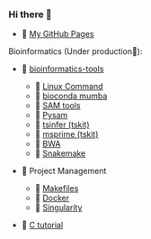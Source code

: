 ### Hi there 👋

- 💬 [My GitHub Pages](https://jingwora.github.io/index.html)

Bioinformatics (Under production🌱):

- 📕 [bioinformatics-tools](https://github.com/jingwora/bioinformatics-on-cloud)
  - 📄 [Linux Command](https://github.com/jingwora/bioinformatics-tools/blob/main/tools/linux-command/linux-cmd.ipynb)
  - 📄 [bioconda mumba](https://github.com/jingwora/bioinformatics-tools/blob/main/tools/bioconda/bioconda.ipynb)
  - 📄 [SAM tools](https://github.com/jingwora/bioinformatics-on-cloud/blob/main/tools/SAMtools/SAMtools_v-01.ipynb)
  - 📄 [Pysam](https://github.com/jingwora/bioinformatics-on-cloud/blob/main/tools/pysam/pysam_v-01.ipynb)
  - 📄 [tsinfer (tskit)](https://github.com/jingwora/bioinformatics-on-cloud/blob/main/tools/tsinfer/Tskit-tsinfer_v-01.ipynb)
  - 📄 [msprime (tskit)](https://github.com/jingwora/bioinformatics-on-cloud/blob/main/tools/msprime/msprime_v-01.ipynb)
  - 📄 [BWA](https://github.com/jingwora/bioinformatics-on-cloud/blob/main/tools/bwa/bwa_v-02-03.ipynb)
  - 📄 [Snakemake](https://github.com/jingwora/bioinformatics-on-cloud/blob/main/tools/Snakemake/snakemake-tutorial/example-workflow.ipynb)
 
- 📕 Project Management
  - 📄 [Makefiles](https://github.com/jingwora/bioinformatics-tools/blob/main/tools/Makefile/Makefile-tutorial.ipynb)
  - 📄 [Docker](https://github.com/jingwora/bioinformatics-tools/blob/main/tools/docker/docker-tutorial.ipynb)
  - 📄 [Singularity](https://github.com/jingwora/bioinformatics-tools/blob/main/tools/singularity/Singularity-01-lolcow.ipynb)
 
- 📕 [C tutorial](https://github.com/jingwora/c_tutorial)


<!--
**jingwora/jingwora** is a ✨ _special_ ✨ repository because its `README.md` (this file) appears on your GitHub profile.

Here are some ideas to get you started:

- 🔭 I’m currently working on ...
- 🌱 I’m currently learning ...
- 👯 I’m looking to collaborate on ...
- 🤔 I’m looking for help with ...
- 💬 Ask me about ...
- 📫 How to reach me: ...
- 😄 Pronouns: ...
- ⚡ Fun fact: ...
-->
